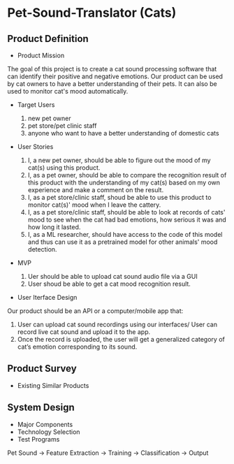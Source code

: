 # Pet-Sound-Translator (Cats)

## Product Definition
* Product Mission

The goal of this project is to create a cat sound processing software that can identify their positive and negative emotions. Our product can be used by cat owners to have a better understanding of their pets. It can also be used to monitor cat's mood automatically.
* Target Users

    1. new pet owner
    2. pet store/pet clinic staff
    3. anyone who want to have a better understanding of domestic cats
* User Stories

    1. I, a new pet owner, should be able to figure out the mood of my cat(s) using this product.
    2. I, as a pet owner, should be able to compare the recognition result of this product with the understanding of my cat(s) based on my own experience and make a comment on the result.
    3. I, as a pet store/clinic staff, shoud be able to use this product to monitor cat(s)' mood when I leave the cattery.
    4. I, as a pet store/clinic staff, should be able to look at records of cats' mood to see when the cat had bad emotions, how serious it was and how long it lasted.
    5. I, as a ML researcher, should have access to the code of this model and thus can use it as a pretrained model for other animals' mood detection.

* MVP

    1. Uer should be able to upload cat sound audio file via a GUI
    2. User shoud be able to get a cat mood recognition result.
* User Iterface Design

Our product should be an API or a computer/mobile app that:

   1. User can upload cat sound recordings using our interfaces/ User can record live cat sound and upload it to the app.
   2. Once the record is uploaded, the user will get a generalized category of cat’s emotion corresponding to its sound. 
 
 
 ## Product Survey
 * Existing Similar Products

## System Design
* Major Components
* Technology Selection
* Test Programs

Pet Sound -> Feature Extraction -> Training -> Classification -> Output
